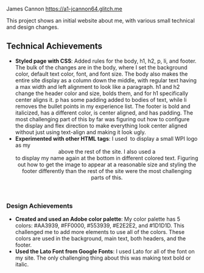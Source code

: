 James Cannon
https://a1-jcannon64.glitch.me

This project shows an initial website about me, with various small technical and design changes.

## Technical Achievements
- **Styled page with CSS**: Added rules for the body, h1, h2, p, li, and footer. The bulk of the changes are in the body, where I set the background color, default text color, font, and font size. The body also makes the entire site display as a column down the middle, with regular text having a max width and left alignment to look like a paragraph. h1 and h2 change the header color and size, bolds them, and for h1 specifically center aligns it. p has some padding added to bodies of text, while li removes the bullet points in my experience list. The footer is bold and italicized, has a different color, is center aligned, and has padding. The most challenging part of this by far was figuring out how to configure the display and flex direction to make everything look center aligned without just using text-align and making it look ugly.
- **Experimented with other HTML tags**: I used <img> to display a small WPI logo as my <header> above the rest of the site. I also used a <footer> to display my name again at the bottom in different colored text. Figuring out how to get the image to appear at a reasonable size and styling the footer differently than the rest of the site were the most challenging parts of this.

### Design Achievements
- **Created and used an Adobe color palette**: My color palette has 5 colors: #AA3939, #FF0000, #553939, #E2E2E2, and #1D1D1D. This challenged me to add more elements to use all of the colors. These colors are used in the background, main text, both headers, and the footer.
- **Used the Lato Font from Google Fonts**: I used Lato for all of the font on my site. The only challenging thing about this was making text bold or italic.
